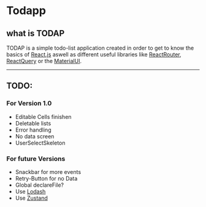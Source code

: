 # Todapp

## what is TODAP

TODAP is a simple todo-list application created in order to get to know the basics of [React.js](https://react.dev/) aswell as different useful libraries like [ReactRouter](https://reactrouter.com/en/main), [ReactQuery](https://tanstack.com/query/latest) or the [MaterialUI](https://mui.com/).

---

## TODO:

### For Version 1.0

- Editable Cells finishen
- Deletable lists
- Error handling
- No data screen
- UserSelectSkeleton

### For future Versions

- Snackbar for more events
- Retry-Button for no Data
- Global declareFile?
- Use [Lodash](https://lodash.com/)
- Use [Zustand](https://docs.pmnd.rs/zustand/getting-started/introduction)
